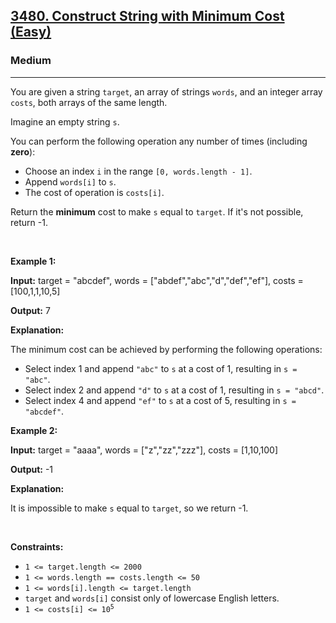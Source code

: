 <h2><a href="https://leetcode.com/problems/construct-string-with-minimum-cost-easy">3480. Construct String with Minimum Cost (Easy)</a></h2><h3>Medium</h3><hr><p>You are given a string <code>target</code>, an array of strings <code>words</code>, and an integer array <code>costs</code>, both arrays of the same length.</p>

<p>Imagine an empty string <code>s</code>.</p>

<p>You can perform the following operation any number of times (including <strong>zero</strong>):</p>

<ul>
	<li>Choose an index <code>i</code> in the range <code>[0, words.length - 1]</code>.</li>
	<li>Append <code>words[i]</code> to <code>s</code>.</li>
	<li>The cost of operation is <code>costs[i]</code>.</li>
</ul>

<p>Return the <strong>minimum</strong> cost to make <code>s</code> equal to <code>target</code>. If it&#39;s not possible, return -1.</p>

<p>&nbsp;</p>
<p><strong class="example">Example 1:</strong></p>

<div class="example-block">
<p><strong>Input:</strong> <span class="example-io">target = &quot;abcdef&quot;, words = [&quot;abdef&quot;,&quot;abc&quot;,&quot;d&quot;,&quot;def&quot;,&quot;ef&quot;], costs = [100,1,1,10,5]</span></p>

<p><strong>Output:</strong> <span class="example-io">7</span></p>

<p><strong>Explanation:</strong></p>

<p>The minimum cost can be achieved by performing the following operations:</p>

<ul>
	<li>Select index 1 and append <code>&quot;abc&quot;</code> to <code>s</code> at a cost of 1, resulting in <code>s = &quot;abc&quot;</code>.</li>
	<li>Select index 2 and append <code>&quot;d&quot;</code> to <code>s</code> at a cost of 1, resulting in <code>s = &quot;abcd&quot;</code>.</li>
	<li>Select index 4 and append <code>&quot;ef&quot;</code> to <code>s</code> at a cost of 5, resulting in <code>s = &quot;abcdef&quot;</code>.</li>
</ul>
</div>

<p><strong class="example">Example 2:</strong></p>

<div class="example-block">
<p><strong>Input:</strong> <span class="example-io">target = &quot;aaaa&quot;, words = [&quot;z&quot;,&quot;zz&quot;,&quot;zzz&quot;], costs = [1,10,100]</span></p>

<p><strong>Output:</strong> <span class="example-io">-1</span></p>

<p><strong>Explanation:</strong></p>

<p>It is impossible to make <code>s</code> equal to <code>target</code>, so we return -1.</p>
</div>

<p>&nbsp;</p>
<p><strong>Constraints:</strong></p>

<ul>
	<li><code>1 &lt;= target.length &lt;= 2000</code></li>
	<li><code>1 &lt;= words.length == costs.length &lt;= 50</code></li>
	<li><code>1 &lt;= words[i].length &lt;= target.length</code></li>
	<li><code>target</code> and <code>words[i]</code> consist only of lowercase English letters.</li>
	<li><code>1 &lt;= costs[i] &lt;= 10<sup>5</sup></code></li>
</ul>
